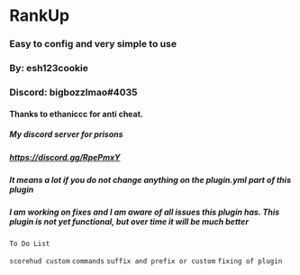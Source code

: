 # RankUp

### Easy to config and very simple to use

### By: esh123cookie

### Discord: bigbozzlmao#4035

#### Thanks to ethaniccc for anti cheat.

##### My discord server for prisons
##### https://discord.gg/RpePmxY
##### It means a lot if you do not change anything on the plugin.yml part of this plugin 

##### I am working on fixes and I am aware of all issues this plugin has. This plugin is not yet functional, but over time it will be much better


``To Do List``

`scorehud custom`
`commands`
`suffix and prefix or custom`
`fixing of plugin`
